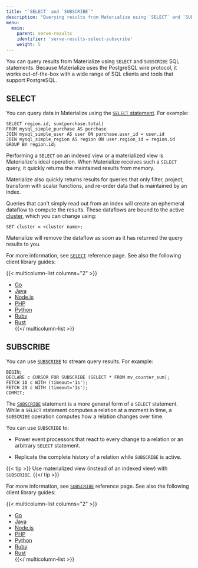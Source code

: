 ```yaml
---
title: "`SELECT` and `SUBSCRIBE`"
description: "Querying results from Materialize using `SELECT` and `SUBSCRIBE`."
menu:
  main:
    parent: serve-results
    identifier: 'serve-results-select-subscribe'
    weight: 5
---
```


You can query results from Materialize using `SELECT` and `SUBSCRIBE` SQL
statements. Because Materialize uses the PostgreSQL wire protocol, it works
out-of-the-box with a wide range of SQL clients and tools that support
PostgreSQL.

## SELECT

You can query data in Materialize using the [`SELECT` statement](/sql/select/).
For example:

```mzsql
SELECT region.id, sum(purchase.total)
FROM mysql_simple_purchase AS purchase
JOIN mysql_simple_user AS user ON purchase.user_id = user.id
JOIN mysql_simple_region AS region ON user.region_id = region.id
GROUP BY region.id;
```

Performing a `SELECT` on an indexed view or a materialized view is
Materialize's ideal operation. When Materialize receives such a `SELECT` query,
it quickly returns the maintained results from memory.

Materialize also quickly returns results for queries that only filter, project,
transform with scalar functions, and re-order data that is maintained by an
index.

Queries that can't simply read out from an index will create an ephemeral dataflow to compute
the results. These dataflows are bound to the active [cluster](/concepts/clusters/),
 which you can change using:

```mzsql
SET cluster = <cluster name>;
```

Materialize will remove the dataflow as soon as it has returned the query
results to you.

For more information, see [`SELECT`](/sql/select/) reference page.  See
also the following client library guides:

{{< multicolumn-list columns="2" >}}
- [Go](/integrations/client-libraries/golang/#query)</li>
- [Java](/integrations/client-libraries/java-jdbc/#query)</li>
- [Node.js](/integrations/client-libraries/node-js/#query)</li>
- [PHP](/integrations/client-libraries/php/#query)</li>
- [Python](/integrations/client-libraries/python/#query)</li>
- [Ruby](/integrations/client-libraries/ruby/#query)</li>
- [Rust](/integrations/client-libraries/rust/#query)</li>
{{</ multicolumn-list >}}

## SUBSCRIBE

You can use [`SUBSCRIBE`](/sql/subscribe/) to stream query results.  For
example:

```mzsql
BEGIN;
DECLARE c CURSOR FOR SUBSCRIBE (SELECT * FROM mv_counter_sum);
FETCH 10 c WITH (timeout='1s');
FETCH 20 c WITH (timeout='1s');
COMMIT;
```

The [`SUBSCRIBE`](/sql/subscribe/) statement is a more general form of a `SELECT` statement. While a `SELECT` statement computes a relation at a moment in time, a `SUBSCRIBE` operation computes how a relation changes over time.

You can use `SUBSCRIBE` to:

- Power event processors that react to every change to a relation or an
  arbitrary `SELECT` statement.

- Replicate the complete history of a relation while `SUBSCRIBE` is active.

{{< tip >}}
Use materialized view (instead of an indexed view) with `SUBSCRIBE`.
{{</ tip >}}

For more information, see [`SUBSCRIBE`](/sql/subscribe/) reference page.  See
also the following client library guides:

{{< multicolumn-list columns="2" >}}
- [Go](/integrations/client-libraries/golang/#stream)</li>
- [Java](/integrations/client-libraries/java-jdbc/#stream)</li>
- [Node.js](/integrations/client-libraries/node-js/#stream)</li>
- [PHP](/integrations/client-libraries/php/#stream)</li>
- [Python](/integrations/client-libraries/python/#stream)</li>
- [Ruby](/integrations/client-libraries/ruby/#stream)</li>
- [Rust](/integrations/client-libraries/rust/#stream)</li>
{{</ multicolumn-list >}}
